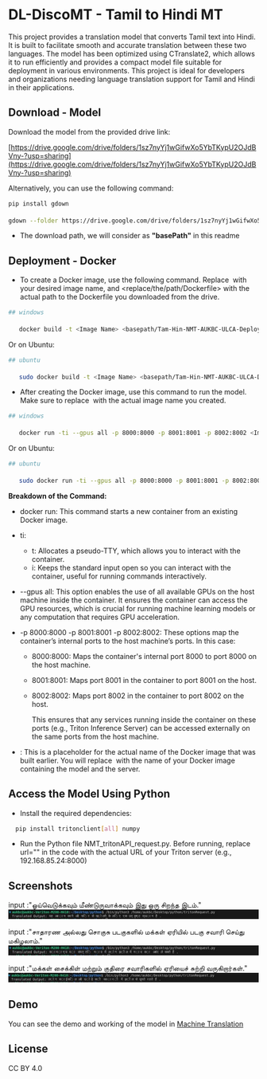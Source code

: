 
# DL-DiscoMT - Tamil to Hindi MT 

 This project provides a translation model that converts Tamil text into Hindi. It is built to facilitate smooth and accurate translation between these two languages. The model has been optimized using CTranslate2, which allows it to run efficiently and provides a compact model file suitable for deployment in various environments. This project is ideal for developers and organizations needing language translation support for Tamil and Hindi in their applications.
   
## Download - Model

Download the model from the provided drive link: 

   [https://drive.google.com/drive/folders/1sz7nyYj1wGifwXo5YbTKypU2OJdBVny-?usp=sharing](https://drive.google.com/drive/folders/1sz7nyYj1wGifwXo5YbTKypU2OJdBVny-?usp=sharing)

Alternatively, you can use the following command:

```bash
pip install gdown

gdown --folder https://drive.google.com/drive/folders/1sz7nyYj1wGifwXo5YbTKypU2OJdBVny-?usp=sharing

```
* The download path, we will consider as **"basePath"** in this readme

## Deployment - Docker  

* To create a Docker image, use the following command. Replace <Image Name> with your desired image name, and <replace/the/path/Dockerfile> with the actual path to the Dockerfile you downloaded from the drive.


```bash
## windows

   docker build -t <Image Name> <basepath/Tam-Hin-NMT-AUKBC-ULCA-Deploy/>
```
Or on Ubuntu:
```bash
## ubuntu

   sudo docker build -t <Image Name> <basepath/Tam-Hin-NMT-AUKBC-ULCA-Deploy/>
```

* After creating the Docker image, use this command to run the model. Make sure to replace <Image Name> with the actual image name you created.

```bash
## windows

   docker run -ti --gpus all -p 8000:8000 -p 8001:8001 -p 8002:8002 <Image Name>
```
Or on Ubuntu:
```bash
## ubuntu

   sudo docker run -ti --gpus all -p 8000:8000 -p 8001:8001 -p 8002:8002 <Image Name>
```
**Breakdown of the Command:**

- docker run: This command starts a new container from an existing Docker image.

- ti:

  - t: Allocates a pseudo-TTY, which allows you to interact with the container.
  - i: Keeps the standard input open so you can interact with the container, useful for running commands interactively.
- --gpus all: This option enables the use of all available GPUs on the host machine inside the container. It ensures the container can access the GPU resources, which is crucial for running machine learning models or any computation that requires GPU acceleration.

- -p 8000:8000 -p 8001:8001 -p 8002:8002: These options map the container’s internal ports to the host machine’s ports. In this case:

  - 8000:8000: Maps the container's internal port 8000 to port 8000 on the host machine.
  - 8001:8001: Maps port 8001 in the container to port 8001 on the host.
  - 8002:8002: Maps port 8002 in the container to port 8002 on the host.

    This ensures that any services running inside the container on these ports (e.g., Triton Inference Server) can be accessed externally on the same ports from the host machine.

- <Image Name>: This is a placeholder for the actual name of the Docker image that was built earlier. You will replace <Image Name> with the name of your Docker image containing the model and the server.



## Access the Model Using Python 

* Install the required dependencies:

```bash
  pip install tritonclient[all] numpy
```

* Run the Python file NMT_tritonAPI_request.py. Before running, replace url="<url of triton server>" in the code with the actual URL of your Triton server (e.g., 192.168.85.24:8000)




## Screenshots
input :"ஓய்வெடுக்கவும் மீண்டுருவாக்கவும் இது ஒரு சிறந்த இடம்."
![App Screenshot](https://github.com/dldiscomt/DL-DiscoMT-TamHin/blob/main/OutputScreenshots/Picture1.jpg?raw=true)


input :"சாதாரண அல்லது சொகுசு படகுகளில் மக்கள் ஏரியில் படகு சவாரி செய்து மகிழலாம்."
![App Screenshot ](https://github.com/dldiscomt/DL-DiscoMT-TamHin/blob/main/OutputScreenshots/Picture2.jpg?raw=true)


input :"மக்கள் சைக்கிள் மற்றும் குதிரை சவாரிகளில் ஏரியைச் சுற்றி வருகிறார்கள்."
![App Screenshot](https://github.com/dldiscomt/DL-DiscoMT-TamHin/blob/main/OutputScreenshots/Picture3.jpg?raw=true)


## Demo

You can see the demo and working of the model in 
[Machine Translation](https://searchko.co.in/transaukbc/)


## License
CC BY 4.0 
